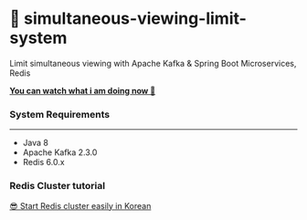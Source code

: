# 👀 simultaneous-viewing-limit-system
Limit simultaneous viewing with Apache Kafka & Spring Boot Microservices, Redis


[**You can watch what i am doing now 💃**](https://www.notion.so/kimyuuum/e83231923cb044f8bb3127f820f309b1?v=face1a0289ae4abc86ced133a95e3c9c)


### System Requirements
----
+ Java 8
+ Apache Kafka 2.3.0
+ Redis 6.0.x


### Redis Cluster tutorial
[😎  Start Redis cluster easily in Korean](https://github.com/kimyuuum/redis-cluster-tutorial)
